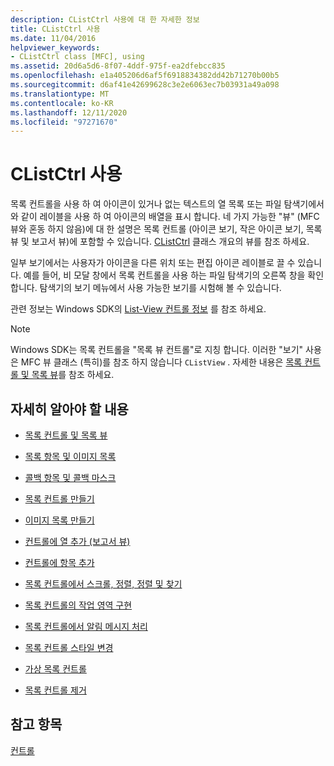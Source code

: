 ```yaml
---
description: CListCtrl 사용에 대 한 자세한 정보
title: CListCtrl 사용
ms.date: 11/04/2016
helpviewer_keywords:
- CListCtrl class [MFC], using
ms.assetid: 20d6a5d6-8f07-4ddf-975f-ea2dfebcc835
ms.openlocfilehash: e1a405206d6af5f6918834382dd42b71270b00b5
ms.sourcegitcommit: d6af41e42699628c3e2e6063ec7b03931a49a098
ms.translationtype: MT
ms.contentlocale: ko-KR
ms.lasthandoff: 12/11/2020
ms.locfileid: "97271670"
---
```

# <a name="using-clistctrl"></a>CListCtrl 사용

목록 컨트롤을 사용 하 여 아이콘이 있거나 없는 텍스트의 열 목록 또는 파일 탐색기에서와 같이 레이블을 사용 하 여 아이콘의 배열을 표시 합니다. 네 가지 가능한 "뷰" (MFC 뷰와 혼동 하지 않음)에 대 한 설명은 목록 컨트롤 (아이콘 보기, 작은 아이콘 보기, 목록 뷰 및 보고서 뷰)에 포함할 수 있습니다. [CListCtrl](../mfc/reference/clistctrl-class.md) 클래스 개요의 뷰를 참조 하세요.

일부 보기에서는 사용자가 아이콘을 다른 위치 또는 편집 아이콘 레이블로 끌 수 있습니다. 예를 들어, 비 모달 창에서 목록 컨트롤을 사용 하는 파일 탐색기의 오른쪽 창을 확인 합니다. 탐색기의 보기 메뉴에서 사용 가능한 보기를 시험해 볼 수 있습니다.

관련 정보는 Windows SDK의 [List-View 컨트롤 정보](/windows/win32/Controls/list-view-controls-overview) 를 참조 하세요.

> [!NOTE]
> Windows SDK는 목록 컨트롤을 "목록 뷰 컨트롤"로 지칭 합니다. 이러한 "보기" 사용은 MFC 뷰 클래스 (특히)를 참조 하지 않습니다 `CListView` . 자세한 내용은 [목록 컨트롤 및 목록 뷰](../mfc/list-control-and-list-view.md)를 참조 하세요.

## <a name="what-do-you-want-to-know-more-about"></a>자세히 알아야 할 내용

- [목록 컨트롤 및 목록 뷰](../mfc/list-control-and-list-view.md)

- [목록 항목 및 이미지 목록](../mfc/list-items-and-image-lists.md)

- [콜백 항목 및 콜백 마스크](../mfc/callback-items-and-the-callback-mask.md)

- [목록 컨트롤 만들기](../mfc/creating-the-list-control.md)

- [이미지 목록 만들기](../mfc/creating-the-image-lists.md)

- [컨트롤에 열 추가 (보고서 뷰)](../mfc/adding-columns-to-the-control-report-view.md)

- [컨트롤에 항목 추가](../mfc/adding-items-to-the-control.md)

- [목록 컨트롤에서 스크롤, 정렬, 정렬 및 찾기](../mfc/scrolling-arranging-sorting-and-finding-in-list-controls.md)

- [목록 컨트롤의 작업 영역 구현](../mfc/implementing-working-areas-in-list-controls.md)

- [목록 컨트롤에서 알림 메시지 처리](../mfc/processing-notification-messages-in-list-controls.md)

- [목록 컨트롤 스타일 변경](../mfc/changing-list-control-styles.md)

- [가상 목록 컨트롤](../mfc/virtual-list-controls.md)

- [목록 컨트롤 제거](../mfc/destroying-the-list-control.md)

## <a name="see-also"></a>참고 항목

[컨트롤](../mfc/controls-mfc.md)
